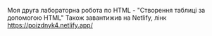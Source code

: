 Моя друга лабораторна робота по HTML - "Створення таблиці за допомогою HTML"
Також завантижив на Netlify, лінк https://poizdnyk4.netlify.app/
